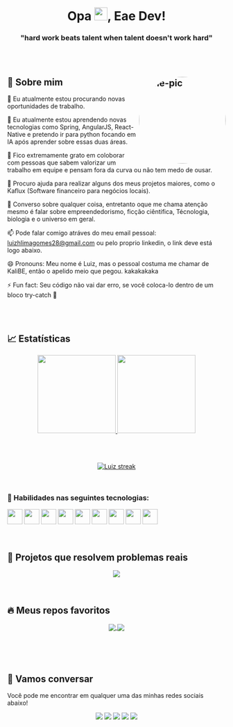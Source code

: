 
<h1 align="center">Opa <img src="https://raw.githubusercontent.com/MartinHeinz/MartinHeinz/master/wave.gif" width="30px">, Eae Dev!</h1>
<h3 align="center">"hard work beats talent when talent doesn't work hard"</h3>

  <br/>
  <br/>


  
## 📙 Sobre mim  <img align="right" alt="Ane-pic" height="200px" width="200px" style="border-radius:50%;" src="https://c.tenor.com/De68k_VFfZkAAAAC/gif.gif">


🔭 Eu atualmente estou procurando novas oportunidades de trabalho.

🌱 Eu atualmente estou aprendendo novas tecnologias como Spring, AngularJS, React-Native e pretendo ir para python focando em IA após aprender sobre essas duas áreas.

👯 Fico extremamente grato em coloborar com pessoas que sabem valorizar um trabalho em equipe e pensam fora da curva ou não tem medo de ousar.

🤔 Procuro ajuda para realizar alguns dos meus projetos maiores, como o Kaflux (Software financeiro para negócios locais).

💬 Converso sobre qualquer coisa, entretanto oque me chama atenção mesmo é falar sobre empreendedorismo, ficção ciêntifica, Técnologia, biologia e o universo em geral.

📫 Pode falar comigo atráves do meu email pessoal: luizhlimagomes28@gmail.com ou pelo proprio linkedin, o link deve está logo abaixo.

😄 Pronouns: Meu nome é Luiz, mas o pessoal costuma me chamar de KaliBE, então o apelido meio que pegou. kakakakaka

⚡ Fun fact: Seu código não vai dar erro, se você coloca-lo dentro de um bloco try-catch 🤔
 
  
  <br/>
  <br/>
 
  ## 📈 Estatísticas

<div align="center">
  <a href="https://github.com/K4L1B3">
  <img height="180em" src="https://github-readme-stats.vercel.app/api/top-langs/?username=K4L1B3&layout=compact&langs_count=7&theme=react&hide_border=true"/>
  <img height="180em" src="https://github-readme-stats.vercel.app/api?username=K4L1B3&show_icons=true&theme=react&include_all_commits=true&count_private=true&hide_border=true"/>
</div>
  
  <br/>
  <br/>
  <br/>
 
<p align="center">
    <a href="https://github.com/K4L1B3">
        <img title="🔥 Get streak stats for your profile at git.io/streak-stats" alt="Luiz streak" src="https://github-readme-streak-stats.herokuapp.com/?user=K4L1B3&theme=react&hide_border=true"/>
    </a>
</p>

  <br/>
  
  ### 🥇 Habilidades nas seguintes tecnologias:

   <div style="display: inline_block">
     <img align="center" height="35em"  width="35em" src="https://cdn.jsdelivr.net/gh/devicons/devicon/icons/react/react-original.svg" />
     <img align="center"  width="35em" src="https://cdn.jsdelivr.net/gh/devicons/devicon/icons/angularjs/angularjs-original.svg">
     <img align="center" width="35em" src="https://cdn.jsdelivr.net/gh/devicons/devicon/icons/javascript/javascript-original.svg">
     <img align="center"  width="35em" src="https://cdn.jsdelivr.net/gh/devicons/devicon/icons/html5/html5-original.svg">
     <img align="center"  width="35em" src="https://cdn.jsdelivr.net/gh/devicons/devicon/icons/css3/css3-original.svg">
     <img align="center"  width="35em" src="https://cdn.jsdelivr.net/gh/devicons/devicon/icons/java/java-original.svg">
     <img align="center"  width="35em" src="https://cdn.jsdelivr.net/gh/devicons/devicon/icons/mysql/mysql-original.svg">
     <img align="center"  width="35em" src="https://cdn.jsdelivr.net/gh/devicons/devicon/icons/spring/spring-original.svg">
     <img align="center"  width="35em" src="https://cdn.jsdelivr.net/gh/devicons/devicon/icons/linux/linux-original.svg">  
     
    
     

  
  
  <br/>
  <br/>
  <br/>
  
## 💼 Projetos que resolvem problemas reais
  
  <div align="center">
 <a href="https://github.com/K4L1B3/kaflux">
  <img align="center" src="https://github-readme-stats.vercel.app/api/pin/?username=K4L1B3&repo=kaflux&theme=react&hide_border=true" />
</a>
  </div>

 <br/>
 <br/>


## 🔥 Meus repos favoritos

<div align="center">
 <a href="https://github.com/K4L1B3/remeberflix">
  <img align="center" src="https://github-readme-stats.vercel.app/api/pin/?username=K4L1B3&repo=remeberflix&theme=react&hide_border=true" />
</a>
<a href="https://github.com/K4L1B3/helicopterGame">
  <img align="center" src="https://github-readme-stats.vercel.app/api/pin/?username=K4L1B3&repo=helicopterGame&theme=react&hide_border=true" />
</a>
</div>

  <br/>
  <br/>
  <br/>
  <br/>

 ## :speech_balloon: Vamos conversar  

Você pode me encontrar em qualquer uma das minhas redes sociais abaixo! 

<div align="center">
<a href="https://twitter.com/K4L1B3" target="_blank"><img src="https://img.shields.io/badge/Twitter-2CA5E0?style=for-the-badge&logo=twitter&logoColor=white" target="_blank"></a>  <a href="https://github.com/K4L1B3"><img src="https://img.shields.io/badge/-Github-%23333?style=for-the-badge&logo=github&logoColor=white" target="_blank"></a>  <a href="https://www.instagram.com/luiz.belispetre/" target="_blank"><img src="https://img.shields.io/badge/-Instagram-%23E4405F?style=for-the-badge&logo=instagram&logoColor=white" target="_blank"></a> <a href="mailto:luizhlimagomes28@gmail.com"><img src="https://img.shields.io/badge/-Gmail-ff9800?style=for-the-badge&logo=gmail&logoColor=white" target="_blank"></a>  <a href="https://www.linkedin.com/in/luiz-henrique-3903a618a/" target="_blank"><img src="https://img.shields.io/badge/-LinkedIn-%230077B5?style=for-the-badge&logo=linkedin&logoColor=white" target="_blank"></a>   
</div>
 

 
  









